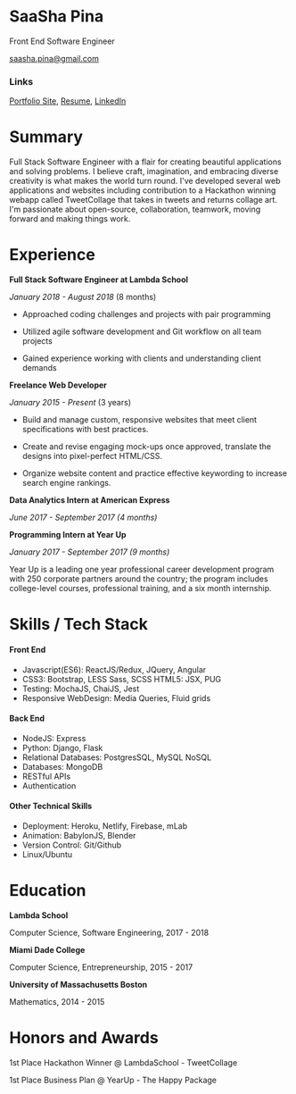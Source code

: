 # **SaaSha Pina**

Front End Software Engineer

saasha.pina@gmail.com

### Links

[Portfolio Site](https://saashapina.com), [Resume](https://docdro.id/ap5TLNQ), [LinkedIn](https://www.linkedin.com/in/saashapina)

# Summary

Full Stack Software Engineer with a flair for creating beautiful applications and solving problems. I believe craft, imagination, and embracing diverse creativity is what makes the world turn round. I&#39;ve developed several web applications and websites including contribution to a Hackathon winning webapp called TweetCollage that takes in tweets and returns collage art. I&#39;m passionate about open-source, collaboration, teamwork, moving forward and making things work.

# Experience

**Full Stack Software Engineer at Lambda School**

*January 2018 - August 2018* (8 months)

- Approached coding challenges and projects with pair programming

- Utilized agile software development and Git workflow on all team projects

- Gained experience working with clients and understanding client demands

**Freelance Web Developer**

*January 2015 - Present* (3 years)

- Build and manage custom, responsive websites that meet client specifications with best practices.

- Create and revise engaging mock-ups once approved, translate the designs into pixel-perfect HTML/CSS.

- Organize website content and practice effective keywording to increase search engine rankings.

**Data Analytics Intern at American Express**

*June 2017 - September 2017 (4 months)*

**Programming Intern at Year Up**

*January 2017 - September 2017 (9 months)*

Year Up is a leading one year professional career development program with 250 corporate partners around the country; the program includes college-level courses, professional training, and a six month internship.

# Skills / Tech Stack

#### Front End

* Javascript(ES6): ReactJS/Redux, JQuery, Angular 
* CSS3: Bootstrap, LESS Sass, SCSS HTML5: JSX, PUG  
* Testing: MochaJS, ChaiJS, Jest 
* Responsive WebDesign: Media Queries, Fluid grids

#### Back End

* NodeJS: Express 
* Python: Django, Flask 
* Relational Databases: PostgresSQL, MySQL NoSQL 
* Databases: MongoDB 
* RESTful APIs 
* Authentication

#### Other Technical Skills

* Deployment: Heroku, Netlify, Firebase, mLab 
* Animation: BabylonJS, Blender 
* Version Control: Git/Github 
* Linux/Ubuntu

# Education

**Lambda School**

Computer Science, Software Engineering, 2017 - 2018

**Miami Dade College**

Computer Science, Entrepreneurship, 2015 - 2017

**University of Massachusetts Boston**

Mathematics, 2014 - 2015



# Honors and Awards

1st Place Hackathon Winner @ LambdaSchool - TweetCollage

1st Place Business Plan @ YearUp - The Happy Package

